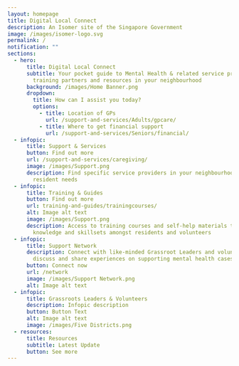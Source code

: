 ```yaml
---
layout: homepage
title: Digital Local Connect
description: An Isomer site of the Singapore Government
image: /images/isomer-logo.svg
permalink: /
notification: ""
sections:
  - hero:
      title: Digital Local Connect
      subtitle: Your pocket guide to Mental Health & related service providers,
        training partners and resources in your neighbourhood
      background: /images/Home Banner.png
      dropdown:
        title: How can I assist you today?
        options:
          - title: Location of GPs
            url: /support-and-services/Adults/gpcare/
          - title: Where to get financial support
            url: /support-and-services/Seniors/financial/
  - infopic:
      title: Support & Services
      button: Find out more
      url: /support-and-services/caregiving/
      image: /images/Support.png
      description: Find specific service providers in your neighbourhood based on your
        resident needs
  - infopic:
      title: Training & Guides
      button: Find out more
      url: training-and-guides/trainingcourses/
      alt: Image alt text
      image: /images/Support.png
      description: Access to training courses and self-help materials to build
        knowledge and skillsets amongst residents and volunteers
  - infopic:
      title: Support Network
      description: Connect with like-minded Grassroot Leaders and volunteers to
        discuss and share experiences on supporting mental health cases
      button: Connect now
      url: /network
      image: /images/Support Network.png
      alt: Image alt text
  - infopic:
      title: Grassroots Leaders & Volunteers
      description: Infopic description
      button: Button Text
      alt: Image alt text
      image: /images/Five Districts.png
  - resources:
      title: Resources
      subtitle: Latest Update
      button: See more
---
```


